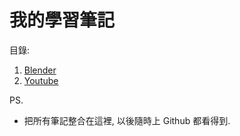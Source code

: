 # 我的學習筆記

目錄:<br/>
1. [Blender](./Blender/index.md)
1. [Youtube](./Youtube/index.md)

PS.<br/>
- 把所有筆記整合在這裡, 以後隨時上 Github 都看得到.
